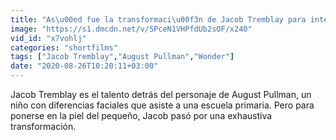```yaml
---
title: "As\u00ed fue la transformaci\u00f3n de Jacob Tremblay para interpretar a \u2018Auggie\u2019 en \u2018Wonder\u2019"
image: "https://s1.dmcdn.net/v/SPceN1VHPfdUb2sOF/x240"
vid_id: "x7vohlj"
categories: "shortfilms"
tags: ["Jacob Tremblay","August Pullman","Wonder"]
date: "2020-08-26T10:20:11+03:00"
---
```

Jacob Tremblay es el talento detrás del personaje de August Pullman, un niño con diferencias faciales que asiste a una escuela primaria. Pero para ponerse en la piel del pequeño, Jacob pasó por una exhaustiva transformación.

